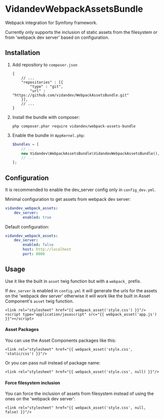 # VidandevWebpackAssetsBundle
Webpack integration for Symfony framework.

Currently only supports the inclusion of static assets from the filesystem or from 'webpack dev server' based on configuration.

## Installation
1. Add repository to ```composer.json```
    ```
    {
        // ...
        "repositories" : [{
            "type" : "git",
            "url" : "https://github.com/vidandev/WebpackAssetsBundle.git"
        }],
        // ...
    }
    ```
2. Install the bundle with composer:
    ```
    php composer.phar require vidandev/webpack-assets-bundle
    ```

3. Enable the bundle in ```AppKernel.php```:
    ```php
    $bundles = [
        // ...
        new Vidandev\WebpackAssetsBundle\VidandevWebpackAssetsBundle(),      
        // ...
    ];
    ```

## Configuration
It is recommended to enable the dev_server config only in ```config_dev.yml```.

Minimal configuration to get assets from webpack dev server:
```yaml
vidandev_webpack_assets:
    dev_server:
        enabled: true
```

Default configuration:
```yaml
vidandev_webpack_assets:
    dev_server:
        enabled: false
        host: http://localhost
        port: 8000
```


## Usage
Use it like the built in ```asset``` twig function but with a ```webpack_``` prefix.

If ```dev_server``` is enabled in ```config.yml``` it will generate the urls for the assets on the 'webpack dev server'
otherwise it will work like the built in Asset Component's ```asset``` twig function. 

```twig
<link rel="stylesheet" href="{{ webpack_asset('style.css') }}"/>
<script type="application/javascript" src="{{ webpack_asset('app.js') }}"></script>
```

#### Asset Packages
You can use the Asset Components packages like this:
```twig
<link rel="stylesheet" href="{{ webpack_asset('style.css', 'static/css') }}"/>
```
Or you can pass null instead of package name:
```twig
<link rel="stylesheet" href="{{ webpack_asset('style.css', null) }}"/>
```
#### Force filesystem inclusion
You can force the inclusion of assets from filesystem instead of using the ones on the 'webpack dev server':
```twig
<link rel="stylesheet" href="{{ webpack_asset('style.css', null, false) }}"/>
```
